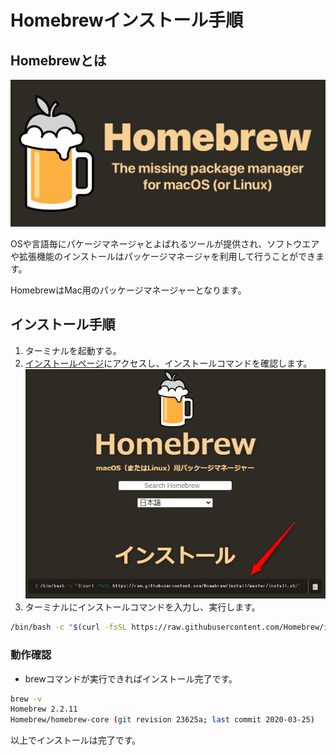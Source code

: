 # Homebrewインストール手順

## Homebrewとは

![Homerbrew](img/homebrew.png)

OSや言語毎にパケージマネージャとよばれるツールが提供され、ソフトウエアや拡張機能のインストールはパッケージマネージャを利用して行うことができます。

HomebrewはMac用のパッケージマネージャーとなります。

## インストール手順

1. ターミナルを起動する。
2. [インストールページ](https://brew.sh/index_ja)にアクセスし、インストールコマンドを確認します。
![Homebrew-script](img/homebrew-script.png)
3. ターミナルにインストールコマンドを入力し、実行します。

```bash
/bin/bash -c "$(curl -fsSL https://raw.githubusercontent.com/Homebrew/install/master/install.sh)"
```

### 動作確認

- brewコマンドが実行できればインストール完了です。

```bash
brew -v
Homebrew 2.2.11
Homebrew/homebrew-core (git revision 23625a; last commit 2020-03-25)
```

以上でインストールは完了です。

